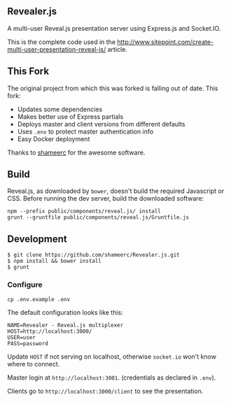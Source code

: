 ## Revealer.js

A multi-user Reveal.js presentation server using Express.js and Socket.IO.

This is the complete code used in the http://www.sitepoint.com/create-multi-user-presentation-reveal-js/ article.  

## This Fork

The original project from which this was forked is falling out of date. This fork:

- Updates some dependencies
- Makes better use of Express partials
- Deploys master and client versions from different defaults
- Uses `.env` to protect master authentication info
- Easy Docker deployment

Thanks to [shameerc](https://github.com/WhatDanDoes/Revealer.js.git) for the awesome software.

## Build

Reveal.js, as downloaded by `bower`, doesn't build the required Javascript or CSS. Before running the dev server, build the downloaded software:

```
npm --prefix public/components/reveal.js/ install
grunt --gruntfile public/components/reveal.js/Gruntfile.js
```

## Development

```
$ git clone https://github.com/shameerc/Revealer.js.git
$ npm install && bower install
$ grunt
```

### Configure

```
cp .env.example .env
```

The default configuration looks like this:

```
NAME=Revealer - Reveal.js multiplexer
HOST=http://localhost:3000/
USER=user
PASS=password
```

Update `HOST` if not serving on localhost, otherwise `socket.io` won't know where to connect.


Master login at `http://localhost:3001`. (credentials as declared in `.env`).

Clients go to `http://localhost:3000/client` to see the presentation.

